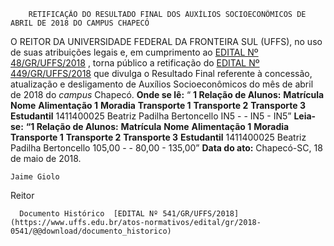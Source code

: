         RETIFICAÇÃO DO RESULTADO FINAL DOS AUXÍLIOS SOCIOECONÔMICOS DE ABRIL DE 2018 DO CAMPUS CHAPECÓ  

 O REITOR DA UNIVERSIDADE FEDERAL DA FRONTEIRA SUL (UFFS), no uso de suas atribuições legais e, em cumprimento ao [EDITAL Nº 48/GR/UFFS/2018](https://www.uffs.edu.br/atos-normativos/edital/gr/2018-0048)  , torna público a retificação do [EDITAL Nº 449/GR/UFFS/2018](https://www.uffs.edu.br/atos-normativos/edital/gr/2018-0449)  que divulga o Resultado Final referente à concessão, atualização e desligamento de Auxílios Socioeconômicos do mês de abril de 2018 do *campus* Chapecó.   **Onde se lê:**  “ **1 Relação de Alunos:**      **Matrícula**    **Nome**    **Alimentação 1**    **Moradia**    **Transporte 1**    **Transporte 2**    **Transporte 3**    **Estudantil**      1411400025   Beatriz Padilha Bertoncello   IN5   -   -   IN5   -   IN5”       **Leia-se:**  **“1 Relação de Alunos:**      **Matrícula**    **Nome**    **Alimentação 1**    **Moradia**    **Transporte 1**    **Transporte 2**    **Transporte 3**    **Estudantil**      1411400025   Beatriz Padilha Bertoncello   105,00   -   -   80,00   -   135,00”          **Data do ato:** Chapecó-SC, 18 de maio de 2018.   
 

    Jaime Giolo   
 Reitor 

      Documento Histórico  [EDITAL Nº 541/GR/UFFS/2018](https://www.uffs.edu.br/atos-normativos/edital/gr/2018-0541/@@download/documento_historico)     
      
